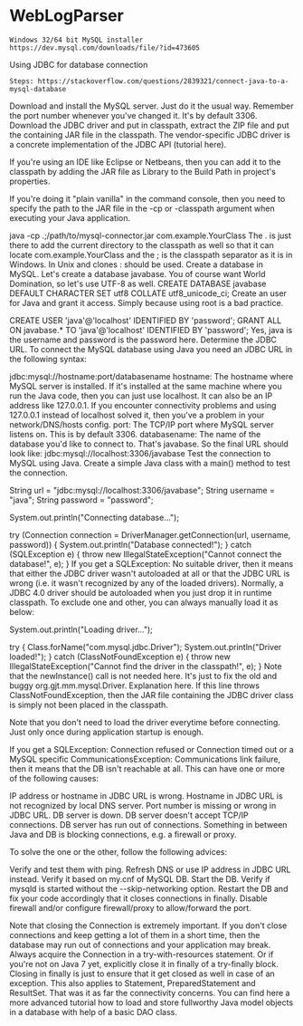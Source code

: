 # WebLogParser

    Windows 32/64 bit MySQL installer https://dev.mysql.com/downloads/file/?id=473605

Using JDBC for database connection

    Steps: https://stackoverflow.com/questions/2839321/connect-java-to-a-mysql-database
Download and install the MySQL server. Just do it the usual way. Remember the port number whenever you've changed it. It's by default 3306.
Download the JDBC driver and put in classpath, extract the ZIP file and put the containing JAR file in the classpath. The vendor-specific JDBC driver is a concrete implementation of the JDBC API (tutorial here).

If you're using an IDE like Eclipse or Netbeans, then you can add it to the classpath by adding the JAR file as Library to the Build Path in project's properties.

If you're doing it "plain vanilla" in the command console, then you need to specify the path to the JAR file in the -cp or -classpath argument when executing your Java application.

java -cp .;/path/to/mysql-connector.jar com.example.YourClass
The . is just there to add the current directory to the classpath as well so that it can locate com.example.YourClass and the ; is the classpath separator as it is in Windows. In Unix and clones : should be used.
Create a database in MySQL. Let's create a database javabase. You of course want World Domination, so let's use UTF-8 as well.
CREATE DATABASE javabase DEFAULT CHARACTER SET utf8 COLLATE utf8_unicode_ci;
Create an user for Java and grant it access. Simply because using root is a bad practice.

CREATE USER 'java'@'localhost' IDENTIFIED BY 'password';
GRANT ALL ON javabase.* TO 'java'@'localhost' IDENTIFIED BY 'password';
Yes, java is the username and password is the password here.
Determine the JDBC URL. To connect the MySQL database using Java you need an JDBC URL in the following syntax:

jdbc:mysql://hostname:port/databasename
hostname: The hostname where MySQL server is installed. If it's installed at the same machine where you run the Java code, then you can just use localhost. It can also be an IP address like 127.0.0.1. If you encounter connectivity problems and using 127.0.0.1 instead of localhost solved it, then you've a problem in your network/DNS/hosts config.
port: The TCP/IP port where MySQL server listens on. This is by default 3306.
databasename: The name of the database you'd like to connect to. That's javabase.
So the final URL should look like:
jdbc:mysql://localhost:3306/javabase
Test the connection to MySQL using Java. Create a simple Java class with a main() method to test the connection.

String url = "jdbc:mysql://localhost:3306/javabase";
String username = "java";
String password = "password";

System.out.println("Connecting database...");

try (Connection connection = DriverManager.getConnection(url, username, password)) {
    System.out.println("Database connected!");
} catch (SQLException e) {
    throw new IllegalStateException("Cannot connect the database!", e);
}
If you get a SQLException: No suitable driver, then it means that either the JDBC driver wasn't autoloaded at all or that the JDBC URL is wrong (i.e. it wasn't recognized by any of the loaded drivers). Normally, a JDBC 4.0 driver should be autoloaded when you just drop it in runtime classpath. To exclude one and other, you can always manually load it as below:

System.out.println("Loading driver...");

try {
    Class.forName("com.mysql.jdbc.Driver");
    System.out.println("Driver loaded!");
} catch (ClassNotFoundException e) {
    throw new IllegalStateException("Cannot find the driver in the classpath!", e);
}
Note that the newInstance() call is not needed here. It's just to fix the old and buggy org.gjt.mm.mysql.Driver. Explanation here. If this line throws ClassNotFoundException, then the JAR file containing the JDBC driver class is simply not been placed in the classpath.

Note that you don't need to load the driver everytime before connecting. Just only once during application startup is enough.

If you get a SQLException: Connection refused or Connection timed out or a MySQL specific CommunicationsException: 
Communications link failure, then it means that the DB isn't reachable at all. This can have one or more of the following causes:

IP address or hostname in JDBC URL is wrong.
Hostname in JDBC URL is not recognized by local DNS server.
Port number is missing or wrong in JDBC URL.
DB server is down.
DB server doesn't accept TCP/IP connections.
DB server has run out of connections.
Something in between Java and DB is blocking connections, e.g. a firewall or proxy. 

To solve the one or the other, follow the following advices:

Verify and test them with ping.
Refresh DNS or use IP address in JDBC URL instead.
Verify it based on my.cnf of MySQL DB.
Start the DB.
Verify if mysqld is started without the --skip-networking option.
Restart the DB and fix your code accordingly that it closes connections in finally.
Disable firewall and/or configure firewall/proxy to allow/forward the port. 

Note that closing the Connection is extremely important. If you don't close connections and keep getting a lot of them in a short time, then the database may run out of connections and your application may break. Always acquire the Connection in a try-with-resources statement. Or if you're not on Java 7 yet, explicitly close it in finally of a try-finally block. Closing in finally is just to ensure that it get closed as well in case of an exception. This also applies to Statement, PreparedStatement and ResultSet.
That was it as far the connectivity concerns. You can find here a more advanced tutorial how to load and store fullworthy Java model objects in a database with help of a basic DAO class.
